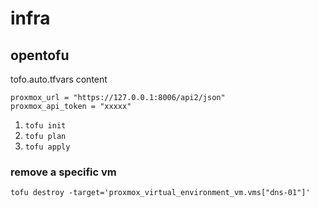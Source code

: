 # infra

## opentofu

tofo.auto.tfvars content

```
proxmox_url = "https://127.0.0.1:8006/api2/json"
proxmox_api_token = "xxxxx"
```


1. `tofu init`
2. `tofu plan`
3. `tofu apply`

### remove a specific vm

`tofu destroy -target='proxmox_virtual_environment_vm.vms["dns-01"]'`
